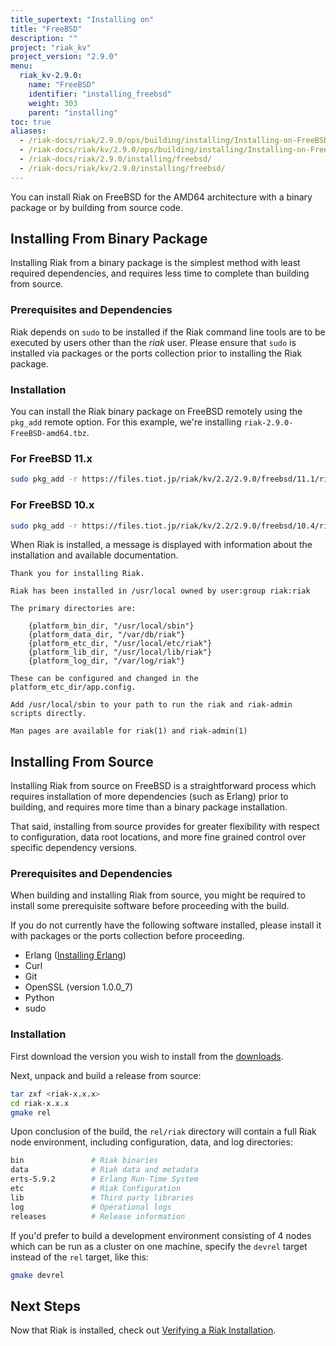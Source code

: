 ```yaml
---
title_supertext: "Installing on"
title: "FreeBSD"
description: ""
project: "riak_kv"
project_version: "2.9.0"
menu:
  riak_kv-2.9.0:
    name: "FreeBSD"
    identifier: "installing_freebsd"
    weight: 303
    parent: "installing"
toc: true
aliases:
  - /riak-docs/riak/2.9.0/ops/building/installing/Installing-on-FreeBSD
  - /riak-docs/riak/kv/2.9.0/ops/building/installing/Installing-on-FreeBSD
  - /riak-docs/riak/2.9.0/installing/freebsd/
  - /riak-docs/riak/kv/2.9.0/installing/freebsd/
---
```




[install source erlang]: {{<baseurl>}}riak/kv/2.9.0/setup/installing/source/erlang
[downloads]: {{<baseurl>}}riak/kv/2.9.0/downloads/
[install verify]: {{<baseurl>}}riak/kv/2.9.0/setup/installing/verify

You can install Riak on FreeBSD for the AMD64 architecture with a binary package or by building from source code.

## Installing From Binary Package

Installing Riak from a binary package is the simplest method with least required dependencies, and requires less time to complete than building from source.

### Prerequisites and Dependencies

Riak depends on `sudo` to be installed if the Riak command line tools are to be executed by users other than the *riak* user. Please ensure that `sudo` is installed via packages or the ports collection prior to installing the Riak package.

### Installation

You can install the Riak binary package on FreeBSD remotely using the
`pkg_add` remote option. For this example, we're installing `riak-2.9.0-FreeBSD-amd64.tbz`.

### For FreeBSD 11.x

```bash
sudo pkg_add -r https://files.tiot.jp/riak/kv/2.2/2.9.0/freebsd/11.1/riak-2.9.0.txz
```


### For FreeBSD 10.x

```bash
sudo pkg_add -r https://files.tiot.jp/riak/kv/2.2/2.9.0/freebsd/10.4/riak-2.9.0.txz
```

When Riak is installed, a message is displayed with information about the installation and available documentation.

```
Thank you for installing Riak.

Riak has been installed in /usr/local owned by user:group riak:riak

The primary directories are:

    {platform_bin_dir, "/usr/local/sbin"}
    {platform_data_dir, "/var/db/riak"}
    {platform_etc_dir, "/usr/local/etc/riak"}
    {platform_lib_dir, "/usr/local/lib/riak"}
    {platform_log_dir, "/var/log/riak"}

These can be configured and changed in the platform_etc_dir/app.config.

Add /usr/local/sbin to your path to run the riak and riak-admin scripts directly.

Man pages are available for riak(1) and riak-admin(1)
```

## Installing From Source

Installing Riak from source on FreeBSD is a straightforward process which requires installation of more dependencies (such as Erlang) prior to building, and requires more time than a binary package installation.

That said, installing from source provides for greater flexibility with respect to configuration, data root locations, and more fine grained control over specific dependency versions.

### Prerequisites and Dependencies

When building and installing Riak from source, you might be required to install some prerequisite software before proceeding with the build.

If you do not currently have the following software installed, please install it with packages or the ports collection before proceeding.

* Erlang ([Installing Erlang][install source erlang])
* Curl
* Git
* OpenSSL (version 1.0.0_7)
* Python
* sudo

### Installation
First download the version you wish to install from the [downloads][downloads].

Next, unpack and build a release from source:

```bash
tar zxf <riak-x.x.x>
cd riak-x.x.x
gmake rel
```

Upon conclusion of the build, the `rel/riak` directory will contain a full Riak node environment, including configuration, data, and log directories:

```bash
bin               # Riak binaries
data              # Riak data and metadata
erts-5.9.2        # Erlang Run-Time System
etc               # Riak Configuration
lib               # Third party libraries
log               # Operational logs
releases          # Release information
```

If you'd prefer to build a development environment consisting of 4 nodes which can be run as a cluster on one machine, specify the `devrel` target instead of the `rel` target, like this:

```bash
gmake devrel
```

## Next Steps

Now that Riak is installed, check out [Verifying a Riak Installation][install verify].
